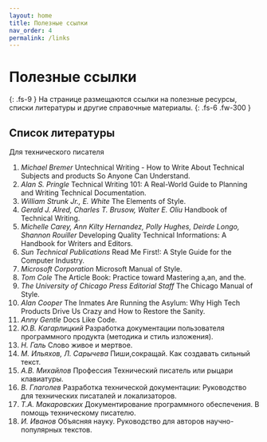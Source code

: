 ```yaml
---
layout: home
title: Полезные ссылки
nav_order: 4
permalink: /links
---
```


# Полезные ссылки
{: .fs-9 }
На странице размещаются ссылки на полезные ресурсы, списки литературы и другие справочные материалы.
{: .fs-6 .fw-300 }

## Список литературы 
Для технического писателя
1. *Michael Bremer* Untechnical Writing - How to Write About Technical Subjects and products So Anyone Can Understand.
2. *Alan S. Pringle* Technical Writing 101: A Real-World Guide to Planning and Writing Technical Documentation.
3. *William Strunk Jr., E. White* The Elements of Style.
4. *Gerald J. Alred, Charles T. Brusow, Walter E. Oliu* Handbook of Technical Writing.
5. *Michelle Carey, Ann Kilty Hernandez, Polly Hughes, Deirde Longo, Shannon Rouiller* Developing Quality Technical Informations: A Handbook for Writers and Editors.
6. *Sun Technical Publications* Read Me First!: A Style Guide for the Computer Industry.
7. *Microsoft Corporation* Microsoft Manual of Style.
8. *Tom Cole* The Article Book: Practice toward Mastering a,an, and the.
9. *The University of Chicago Press Editorial Staff* The Chicago Manual of Style.
10. *Alan Cooper* The Inmates Are Running the Asylum: Why High Tech Products Drive Us Crazy and How to Restore the Sanity.
11. *Anny Gentle* Docs Like Code.
12. *Ю.В. Кагарлицкий* Разработка документации пользователя программного продукта (методика и стиль изложения).
13. *Н. Галь* Слово живое и мертвое.
14. *М. Ильяхов, Л. Сарычева* Пиши,сокращай. Как создавать сильный текст.
15. *А.В. Михайлов* Профессия Технический писатель или рыцари клавиатуры.
16. *В. Глаголев* Разработка технической документации: Руководство для технических писаталей и локализаторов.
17. *Т.А. Макаровских* Документирование программного обеспечения. В помощь техническому писателю.
18. *И. Иванов* Объясняя науку. Руководство для авторов научно-популярных текстов.

